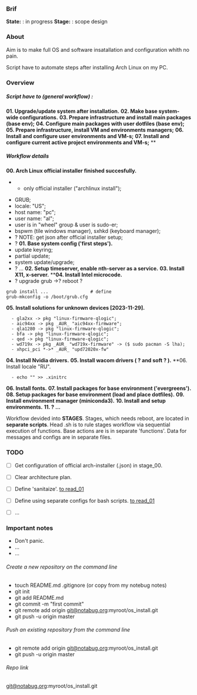 ### Brif

**State:**
: in progress
**Stage:**
: scope design

### About

Aim is to make full OS and software insatallation and configuration whith no pain.

Script have to automate steps after installing Arch Linux on my PC.

### Overview

##### Script have to (general workflow) :
**01. Upgrade/update system after installation.**
**02. Make base system-wide configurations.**
**03. Prepare infrastructure and install main packages (base env);**
**04. Configure main packages with user dotfiles (base env);**
**05. Prepare infrastructure, install VM and environments managers;**
**06. Install and configure user environments and VM-s;**
**07. Install and configure current active project environments and VM-s;**
**
##### Workflow details
**00. Arch Linux official installer finished succesfully.**
*  - only official installer ("archlinux install");
  - GRUB;
  - locale: "US";
  - host name: "pc";
  - user name: "al";
  - user is in "wheel" group & user is sudo-er;
  - bspwm (tile windows manager), sxhkd (keyboard manager);
  - ? NOTE: get json after official installer setup;
  - ?
**01. Base system config ('first steps').**
  - update keyring;
  - partial update;
  - system update/upgrade;
  - ? ...
**02. Setup timeserver, enable nth-server as a service.**
**03. Install X11, x-server.**
****04. Install Intel microcode.**
  - ? upgrade grub ->? reboot ? 
```
grub install ...                # define
grub-mkconfig -o /boot/grub.cfg
```

**05. Install solutions for unknown devices [2023-11-29].** 
```
  - gla2xx -> pkg "linux-firmware-qlogic";
  - aic94xx -> pkg _AUR_ "aic94xx-firmware";
  - qla1280 -> pkg "linux-firmware-qlogic";
  - bfa -> pkg "linux-firmware-qlogic";
  - qed -> pkg "linux-firmware-qlogic";
  - wd719x -> pkg _AUR_ "wd719x-firmware" -> ($ sudo pacman -S lha);
  - xhpci_pci *->* _AUR_ "upd72020x-fw"
```
**04. Install Nvidia drivers.**
**05. Install wacom drivers ( ? and soft ? ).**
**06. Install locale "RU".

```
  - echo "" >> .xinitrc
```
**06. Install fonts.**
**07. Install packages for base environment ('evergreens').**
**08. Setup packages for base environment (load and place dotfiles).**
**09. Install environment manager (miniconda3).**
**10. Install and setup environments.**
**11. ? ...**

Workflow devided into **STAGES**.
Stages, which needs reboot, are located in **separate scripts**.
Head .sh is to rule stages workflow via sequential execution of functions.
Base actions are is in separate 'functions'.
Data for messages and configs are in separate files.

### TODO

- [ ] Get configuration of official arch-installer (.json) in stage_00.
- [ ] Clear architecture plan.
- [ ] Define 'sanitaize'. [to read_01](https://github.com/picodotdev/alis)
- [ ] Define using separate configs for bash scripts. [to read_01](https://unix.stackexchange.com/questions/175648/use-config-file-for-my-shell-script)
- [ ] ...


### Important notes

- Don't panic.
- ...
- ...

###### Create a new repository on the command line

- touch README.md .gitignore (or copy from my notebug notes)
- git init
- git add README.md
- git commit -m "first commit"
- git remote add origin git@notabug.org:myroot/os_install.git
- git push -u origin master

###### Push an existing repository from the command line

- git remote add origin git@notabug.org:myroot/os_install.git
- git push -u origin master


###### Repo link

git@notabug.org:myroot/os_install.git
